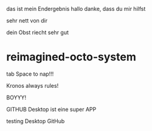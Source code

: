 das ist mein Endergebnis
hallo 
danke, dass du mir hilfst




sehr nett von dir


dein Obst riecht sehr gut
# reimagined-octo-system
tab Space to nap!!!

Kronos always rules!

BOYYY!

GITHUB Desktop ist eine super APP

testing Desktop GitHub
